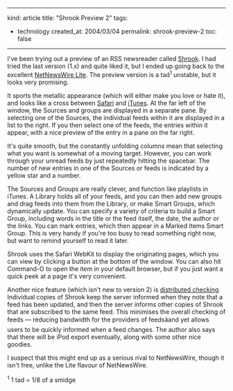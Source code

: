 -----
kind: article
title: "Shrook Preview 2"
tags:
- technology
created_at: 2004/03/04
permalink: shrook-preview-2
toc: false
-----

<p>I've been trying out a preview of an RSS newsreader called <a href="http://www.fondantfancies.com/shrook/" title="Shrook - a news reader">Shrook</a>. I had tried the last version (1.x) and quite liked it, but I ended up going back to the excellent <a href="http://ranchero.com/netnewswire/" title="Ranchero Software - NetNewsWire Lite">NetNewsWire Lite</a>. The preview version is a tad<sup>1</sup> unstable, but it looks very promising.</p>

<p>It sports the metallic appearance (which will either make you love or hate it), and looks like a cross between <a href="http://www.apple.com/safari/" title="Apple.com - Safari">Safari</a> and <a href="http://www.apple.com/itunes/" title="Apple.com - iTunes">iTunes</a>. At the far left of the window, the Sources and groups are displayed in a separate pane. By selecting one of the Sources, the individual feeds within it are displayed in a list to the right. If you then select one of the feeds, the entries within it appear, with a nice preview of the entry in a pane on the far right.</p>

<p>It's quite smooth, but the constantly unfolding columns mean that selecting what you want is somewhat of a moving target. However, you can work through your unread feeds by just repeatedly hitting the spacebar. The number of new entries in one of the Sources or feeds is indicated by a yellow star and a number.</p>

<p>The Sources and Groups are really clever, and function like playlists in iTunes. A Library holds all of your feeds, and you can then add new groups and drag feeds into them from the Library, or make Smart Groups, which dynamically update. You can specify a variety of criteria to build a Smart Group, including words in the title or the feed itself, the date, the author or the links. You can mark entries, which then appear in a Marked Items Smart Group. This is very handy if you're too busy to read something right now, but want to remind yourself to read it later.</p>

<p>Shrook uses the Safari WebKit to display the originating pages, which you can view by clicking a button at the bottom of the window. You can also hit Command-O to open the item in your default browser, but if you just want a quick peek at a page it's very convenient.</p>

<p>Another nice feature (which isn't new to version 2) is <a href="http://www.fondantfancies.com/shrook/distfaq.php" title="Distributed checking">distributed checking</a>. Individual copies of Shrook keep the server informed when they note that a feed has been updated, and then the server informs other copies of Shrook that are subscribed to the same feed. This minimises the overall checking of feeds &mdash; reducing bandwidth for the providers of feedsâand yet allows users to be quickly informed when a feed changes. The author also says that there will be iPod export eventually, along with some other nice goodies.</p>

<p>I suspect that this might end up as a serious rival to NetNewsWire, though it isn't free, unlike the Lite flavour of NetNewsWire.</p>

<p><sup>1</sup> 1 tad = 1/8 of a smidge</p>
